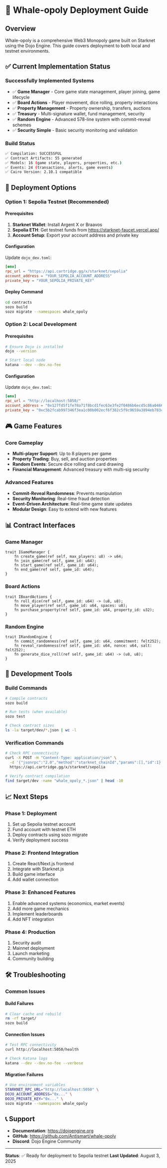 # 🐋 Whale-opoly Deployment Guide

## Overview
Whale-opoly is a comprehensive Web3 Monopoly game built on Starknet using the Dojo Engine. This guide covers deployment to both local and testnet environments.

## ✅ Current Implementation Status

### Successfully Implemented Systems
- ✅ **Game Manager** - Core game state management, player joining, game lifecycle
- ✅ **Board Actions** - Player movement, dice rolling, property interactions  
- ✅ **Property Management** - Property ownership, transfers, auctions
- ✅ **Treasury** - Multi-signature wallet, fund management, security
- ✅ **Random Engine** - Advanced 578-line system with commit-reveal schemes
- ✅ **Security Simple** - Basic security monitoring and validation

### Build Status
```bash
✅ Compilation: SUCCESSFUL
✅ Contract Artifacts: 55 generated
✅ Models: 16 (game state, players, properties, etc.)
✅ Events: 24 (transactions, alerts, game events)
✅ Cairo Version: 2.10.1 compatible
```

## 🚀 Deployment Options

### Option 1: Sepolia Testnet (Recommended)

#### Prerequisites
1. **Starknet Wallet**: Install Argent X or Braavos
2. **Sepolia ETH**: Get testnet funds from https://starknet-faucet.vercel.app/
3. **Account Setup**: Export your account address and private key

#### Configuration
Update `dojo_dev.toml`:
```toml
[env]
rpc_url = "https://api.cartridge.gg/x/starknet/sepolia"
account_address = "YOUR_SEPOLIA_ACCOUNT_ADDRESS"
private_key = "YOUR_SEPOLIA_PRIVATE_KEY"
```

#### Deploy Command
```bash
cd contracts
sozo build
sozo migrate --namespaces whale_opoly
```

### Option 2: Local Development

#### Prerequisites
```bash
# Ensure Dojo is installed
dojo --version

# Start local node
katana --dev --dev.no-fee
```

#### Configuration
Update `dojo_dev.toml`:
```toml
[env]
rpc_url = "http://localhost:5050/"
account_address = "0x127fd5f1fe78a71f8bcd1fec63e3fe2f0486b6ecd5c86a0466c3a21fa5cfcec"
private_key = "0xc5b2fcab997346f3ea1c00b002ecf6f382c5f9c9659a3894eb783c5320f912"
```

## 🎮 Game Features

### Core Gameplay
- **Multi-player Support**: Up to 8 players per game
- **Property Trading**: Buy, sell, and auction properties
- **Random Events**: Secure dice rolling and card drawing
- **Financial Management**: Advanced treasury with multi-sig security

### Advanced Features
- **Commit-Reveal Randomness**: Prevents manipulation
- **Security Monitoring**: Real-time fraud detection
- **Event-Driven Architecture**: Real-time game state updates
- **Modular Design**: Easy to extend with new features

## 📊 Contract Interfaces

### Game Manager
```cairo
trait IGameManager {
    fn create_game(ref self, max_players: u8) -> u64;
    fn join_game(ref self, game_id: u64);
    fn start_game(ref self, game_id: u64);
    fn end_game(ref self, game_id: u64);
}
```

### Board Actions
```cairo
trait IBoardActions {
    fn roll_dice(ref self, game_id: u64) -> (u8, u8);
    fn move_player(ref self, game_id: u64, spaces: u8);
    fn purchase_property(ref self, game_id: u64, property_id: u32);
}
```

### Random Engine
```cairo
trait IRandomEngine {
    fn commit_randomness(ref self, game_id: u64, commitment: felt252);
    fn reveal_randomness(ref self, game_id: u64, nonce: u64, salt: felt252);
    fn generate_dice_roll(ref self, game_id: u64) -> (u8, u8);
}
```

## 🔧 Development Tools

### Build Commands
```bash
# Compile contracts
sozo build

# Run tests (when available)
sozo test

# Check contract sizes
ls -la target/dev/*.json | wc -l
```

### Verification Commands
```bash
# Check RPC connectivity
curl -X POST -H "Content-Type: application/json" \
  -d '{"jsonrpc":"2.0","method":"starknet_chainId","params":[],"id":1}' \
  https://api.cartridge.gg/x/starknet/sepolia

# Verify contract compilation
find target/dev -name "whale_opoly_*.json" | head -10
```

## 📈 Next Steps

### Phase 1: Deployment
1. Set up Sepolia testnet account
2. Fund account with testnet ETH
3. Deploy contracts using sozo migrate
4. Verify deployment success

### Phase 2: Frontend Integration
1. Create React/Next.js frontend
2. Integrate with Starknet.js
3. Build game interface
4. Add wallet connection

### Phase 3: Enhanced Features
1. Enable advanced systems (economics, market events)
2. Add more game mechanics
3. Implement leaderboards
4. Add NFT integration

### Phase 4: Production
1. Security audit
2. Mainnet deployment
3. Launch marketing
4. Community building

## 🛠 Troubleshooting

### Common Issues

#### Build Failures
```bash
# Clear cache and rebuild
rm -rf target/
sozo build
```

#### Connection Issues
```bash
# Test RPC connectivity
curl http://localhost:5050/health

# Check Katana logs
katana --dev --dev.no-fee --verbose
```

#### Migration Failures
```bash
# Use environment variables
STARKNET_RPC_URL="http://localhost:5050" \
DOJO_ACCOUNT_ADDRESS="0x..." \
DOJO_PRIVATE_KEY="0x..." \
sozo migrate --namespaces whale_opoly
```

## 📞 Support

- **Documentation**: https://dojoengine.org
- **GitHub**: https://github.com/Antismart/whale-opoly
- **Discord**: Dojo Engine Community

---

**Status**: ✅ Ready for deployment to Sepolia testnet
**Last Updated**: August 3, 2025
